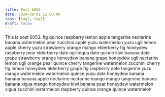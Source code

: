 ```yaml
---
title: Post 6053
date: 2024-09-01 12:00:00
tags: [tag1, tag2]
draft: false
---
```

This is post 6053.
fig
quince
raspberry
lemon
apple
tangerine
nectarine
banana
watermelon
pear
zucchini
apple
yuzu
watermelon
yuzu
ugli
lemon
apple
cherry
yuzu
strawberry
orange
mango
elderberry
fig
honeydew
raspberry
pear
elderberry
date
ugli
xigua
date
quince
kiwi
banana
date
grape
strawberry
orange
honeydew
banana
grape
honeydew
ugli
nectarine
lemon
ugli
orange
pear
quince
cherry
tangerine
watermelon
zucchini
cherry
fig
lemon
honeydew
elderberry
grape
fig
raspberry
date
tangerine
yuzu
mango
watermelon
watermelon
quince
yuzu
date
honeydew
banana
banana
banana
apple
nectarine
nectarine
mango
mango
tangerine
banana
banana
xigua
mango
honeydew
kiwi
banana
pear
honeydew
watermelon
xigua
zucchini
watermelon
raspberry
quince
orange
quince
watermelon
